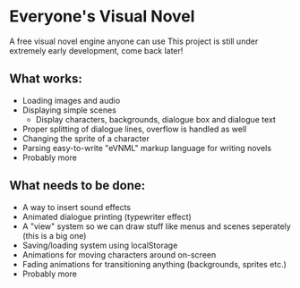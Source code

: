 Everyone's Visual Novel
===
A free visual novel engine anyone can use
This project is still under extremely early development, come back later!

What works:
---
* Loading images and audio
* Displaying simple scenes
	* Display characters, backgrounds, dialogue box and dialogue text
* Proper splitting of dialogue lines, overflow is handled as well
* Changing the sprite of a character
* Parsing easy-to-write "eVNML" markup language for writing novels
* Probably more

What needs to be done:
---
* A way to insert sound effects
* Animated dialogue printing (typewriter effect)
* A "view" system so we can draw stuff like menus and scenes seperately (this is a big one)
* Saving/loading system using localStorage
* Animations for moving characters around on-screen
* Fading animations for transitioning anything (backgrounds, sprites etc.)
* Probably more
